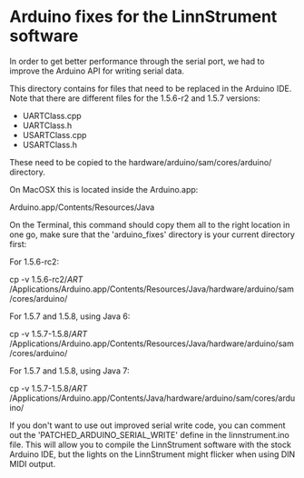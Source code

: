 Arduino fixes for the LinnStrument software
===========================================

In order to get better performance through the serial port, we had to improve
the Arduino API for writing serial data.

This directory contains for files that need to be replaced in the
Arduino IDE. Note that there are different files for the 1.5.6-r2 and 1.5.7 versions:

 * UARTClass.cpp
 * UARTClass.h
 * USARTClass.cpp
 * USARTClass.h

These need to be copied to the hardware/arduino/sam/cores/arduino/ directory.

On MacOSX this is located inside the Arduino.app:

  Arduino.app/Contents/Resources/Java

On the Terminal, this command should copy them all to the right location in
one go, make sure that the 'arduino_fixes' directory is your current directory
first:

For 1.5.6-rc2:

  cp -v 1.5.6-rc2/*ART* /Applications/Arduino.app/Contents/Resources/Java/hardware/arduino/sam/cores/arduino/

For 1.5.7 and 1.5.8, using Java 6:

  cp -v 1.5.7-1.5.8/*ART* /Applications/Arduino.app/Contents/Resources/Java/hardware/arduino/sam/cores/arduino/

For 1.5.7 and 1.5.8, using Java 7:

  cp -v 1.5.7-1.5.8/*ART* /Applications/Arduino.app/Contents/Java/hardware/arduino/sam/cores/arduino/

If you don't want to use out improved serial write code, you can comment out
the 'PATCHED_ARDUINO_SERIAL_WRITE' define in the linnstrument.ino file. This
will allow you to compile the LinnStrument software with the stock Arduino
IDE, but the lights on the LinnStrument might flicker when using DIN MIDI
output.